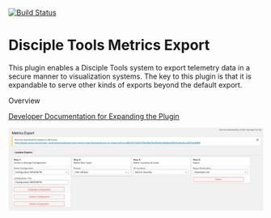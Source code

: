 [![Build Status](https://travis-ci.com/DiscipleTools/disciple-tools-metrics-export.svg?branch=master)](https://travis-ci.com/DiscipleTools/disciple-tools-metrics-export)

# Disciple Tools Metrics Export
This plugin enables a Disciple Tools system to export telemetry data in a secure manner to visualization systems. The key to this plugin is that it is expandable to serve other kinds of exports beyond the default export.

Overview

[Developer Documentation for Expanding the Plugin](samples/format-plugin-template.php)

![one time link](https://raw.githubusercontent.com/DiscipleTools/disciple-tools-metrics-export/master/documentation/metrics-export-one-time-link.png)
